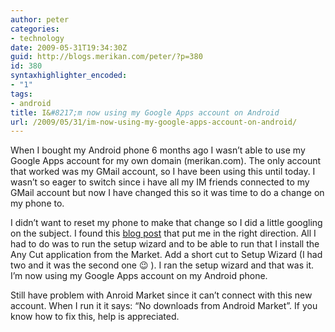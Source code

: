 ```yaml
---
author: peter
categories:
- technology
date: 2009-05-31T19:34:30Z
guid: http://blogs.merikan.com/peter/?p=380
id: 380
syntaxhighlighter_encoded:
- "1"
tags:
- android
title: I&#8217;m now using my Google Apps account on Android
url: /2009/05/31/im-now-using-my-google-apps-account-on-android/
---
```


When I bought my Android phone 6 months ago I wasn&#8217;t able to use my Google Apps account for my own domain (merikan.com). The only account that worked was my GMail account, so I have been using this until today. I wasn&#8217;t so eager to switch since i have all my IM friends connected to my GMail account but now I have changed this so it was time to do a change on my phone to.

I didn&#8217;t want to reset my phone to make that change so I did a little googling on the subject. I found this [blog post](http://www.miketec.org/serendipity/archives/10-Android-and-Google-Apps.html) that put me in the right direction. All I had to do was to run the setup wizard and to be able to run that I install the Any Cut application from the Market. Add a short cut to Setup Wizard (I had two and it was the second one 😉 ). I ran the setup wizard and that was it. I&#8217;m now using my Google Apps account on my Android phone.

Still have problem with Anroid Market since it can&#8217;t connect with this new account. When I run it it says: &#8220;No downloads from Android Market&#8221;. If you know how to fix this, help is appreciated.